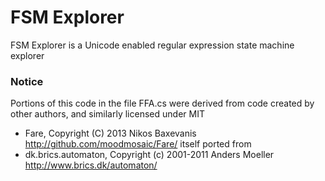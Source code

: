 # FSM Explorer
FSM Explorer is a Unicode enabled regular expression state machine explorer

### Notice

Portions of this code in the file FFA.cs were derived from code created by other authors, and similarly licensed under MIT
- Fare, Copyright (C) 2013 Nikos Baxevanis http://github.com/moodmosaic/Fare/ itself ported from 
- dk.brics.automaton, Copyright (c) 2001-2011 Anders Moeller http://www.brics.dk/automaton/
